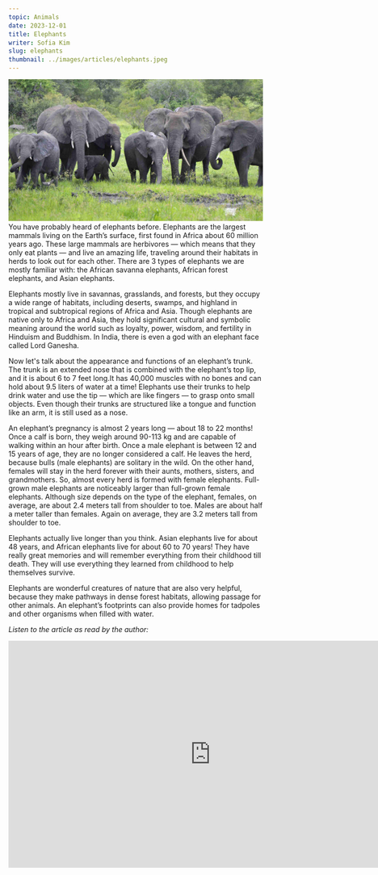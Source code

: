 ```yaml
---
topic: Animals
date: 2023-12-01
title: Elephants
writer: Sofia Kim
slug: elephants
thumbnail: ../images/articles/elephants.jpeg
---
```

![elephants](../images/articles/elephants.jpeg)
You have probably heard of elephants before. Elephants are the largest mammals living on the Earth’s surface, first found in Africa about 60 million years ago. These large mammals are herbivores — which means that they only eat plants — and live an amazing life, traveling around their habitats in herds to look out for each other. 
There are 3 types of elephants we are mostly familiar with: the African savanna elephants, African forest elephants, and Asian elephants.

Elephants mostly live in savannas, grasslands, and forests, but they occupy a wide range of habitats, including deserts, swamps, and highland in tropical and subtropical regions of Africa and Asia. Though elephants are native only to Africa and Asia, they hold significant cultural and symbolic meaning around the world such as loyalty, power, wisdom, and fertility in Hinduism and Buddhism. In India, there is even a god with an elephant face called Lord Ganesha.

Now let's talk about the appearance and functions of an elephant’s trunk. The trunk is an extended nose that is combined with the elephant’s top lip, and it is about 6 to 7 feet long.It has 40,000 muscles with no bones and can hold about 9.5 liters of water at a time! Elephants use their trunks to help drink water and use the tip — which are like fingers — to grasp onto small objects. Even though their trunks are structured like a tongue and function like an arm, it is still used as a nose. 

An elephant’s pregnancy is almost 2 years long — about 18 to 22 months! Once a calf is born, they weigh around 90-113 kg and are capable of walking within an hour after birth. Once a male elephant is between 12 and 15 years of age, they are no longer considered a calf. He leaves the herd, because bulls (male elephants) are solitary in the wild. On the other hand, females will stay in the herd forever with their aunts, mothers, sisters, and grandmothers. So, almost every herd is formed with female elephants. Full-grown male elephants are noticeably larger than full-grown female elephants. Although size depends on the type of the elephant, females, on average, are about 2.4 meters tall from shoulder to toe. Males are about half a meter taller than females. Again on average, they are 3.2 meters tall from shoulder to toe.

Elephants actually live longer than you think. Asian elephants live for about 48 years, and African elephants live for about 60 to 70 years! They have really great memories and will remember everything from their childhood till death. They will use everything they learned from childhood to help themselves survive.

Elephants are wonderful creatures of nature that are also very helpful, because they make pathways in dense forest habitats, allowing passage for other animals. An elephant’s footprints can also provide homes for tadpoles and other organisms when filled with water.

*Listen to the article as read by the author:*
<iframe width="800" height="450" src="https://www.youtube.com/embed/rJPRq9yd7yA" title="Sofia Kim - December 2023 - TCA Journal" frameborder="0" allow="accelerometer; autoplay; clipboard-write; encrypted-media; gyroscope; picture-in-picture; web-share" allowfullscreen></iframe>